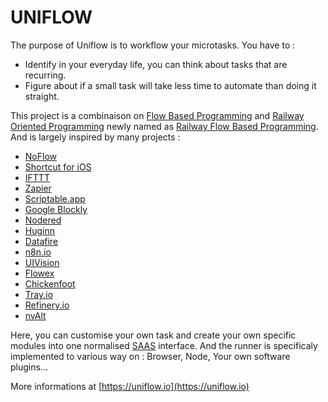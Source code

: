 UNIFLOW
=======

The purpose of Uniflow is to workflow your microtasks. You have to :
- Identify in your everyday life, you can think about tasks that are recurring.
- Figure about if a small task will take less time to automate than doing it straight.

This project is a combinaison on [Flow Based Programming](https://en.wikipedia.org/wiki/Flow-based_programming) and [Railway Oriented Programming](http://fsharpforfunandprofit.com/rop/) newly named as [Railway Flow Based Programming](https://medium.com/@anton.mishchuk/railway-flow-based-programming-with-flowex-ef04fd338e41).
And is largely inspired by many projects : 
- [NoFlow](https://noflojs.org/)
- [Shortcut for iOS](https://apps.apple.com/us/app/shortcuts/id915249334)
- [IFTTT](https://ifttt.com/)
- [Zapier](https://zapier.com/)
- [Scriptable.app](https://apps.apple.com/us/app/scriptable/id1405459188)
- [Google Blockly](https://developers.google.com/blockly)
- [Nodered](https://nodered.org/)
- [Huginn](https://github.com/huginn/huginn)
- [Datafire](https://github.com/DataFire/DataFire)
- [n8n.io](https://github.com/n8n-io/n8n)
- [UIVision](https://ui.vision/x/desktop-automation)
- [Flowex](https://github.com/antonmi/flowex)
- [Chickenfoot](http://up.csail.mit.edu/chickenfoot)
- [Tray.io](https://tray.io)
- [Refinery.io](https://www.refinery.io)
- [nvAlt](http://brettterpstra.com/projects/nvalt)

Here, you can customise your own task and create your own specific modules into one normalised [SAAS](https://en.wikipedia.org/wiki/Software_as_a_service) interface.
And the runner is specificaly implemented to various way on : Browser, Node, Your own software plugins...

More informations at [https://uniflow.io](https://uniflow.io)

